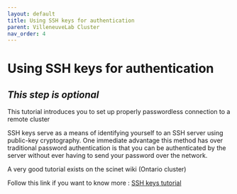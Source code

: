 ```yaml
---
layout: default
title: Using SSH keys for authentication
parent: VilleneuveLab Cluster
nav_order: 4
---
```


# Using SSH keys for authentication

## _This step is optional_

This tutorial introduces you to set up properly passwordless connection to a remote cluster

SSH keys serve as a means of identifying yourself to an SSH server using public-key cryptography. One immediate advantage this method has over traditional password authentication is that you can be authenticated by the server without ever having to send your password over the network.

A very good tutorial exists on the scinet wiki (Ontario cluster)

Follow this link if you want to know more : [SSH keys tutorial][scinet-ssh-keys]

[scinet-ssh-keys]: https://docs.scinet.utoronto.ca/index.php/SSH_keys
